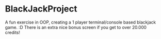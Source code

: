 # BlackJackProject
A fun exercise in OOP, creating a 1 player terminal/console based blackjack game.
:D There is an extra nice bonus screen if you get to over 20.000 credits!
